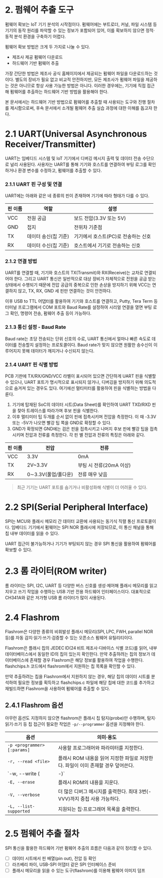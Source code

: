 # 2. 펌웨어 추출 도구

펌웨어 확보는 IoT 기기 분석의 시작점이다. 펌웨어에는 부트로더, 커널, 파일 시스템 등 기기의 동작 원리를 파악할 수 있는 정보가 포함되어 있어, 이를 확보하지 않으면 정적·동적 분석 환경을 구축하기 어렵다. 

펌웨어 확보 방법은 크게 두 가지로 나눌 수 있다.

- 제조사 제공 펌웨어 다운로드
- 하드웨어 기반 펌웨어 추출

가장 간단한 방법은 제조사 공식 홈페이지에서 제공되는 펌웨어 파일을 다운로드하는 것이다. 별도의 장비가 필요 없고 비교적 안전하지만, 모든 제조사가 펌웨어 파일을 제공하는 것은 아니므로 항상 사용 가능한 방법은 아니다. 이러한 경우에는, 기기에 직접 접근해 펌웨어를 추출하는 하드웨어 기반 방법을 활용해야 한다.  

본 문서에서는 하드웨어 기반 방법으로 펌웨어를 추출할 때 사용되는 도구와 진행 절차를 제시함으로써, 후속 문서에서 소개될 펌웨어 추출 실습 과정에 대한 이해를 돕고자 한다. 

# 2.1 UART(Universal Asynchronous Receiver/Transmitter)

UART는 임베디드 시스템 및 IoT 기기에서 디버깅 메시지 출력 및 데이터 전송 수단으로 널리 사용된다. 사용자는 UART를 통해 기기와 호스트를 연결하여 부팅 로그를 확인하거나 환경 변수를 수정하고, 펌웨어를 추출할 수 있다. 

### **2.1.1 UART 핀 구성 및 연결**

UART에는 아래와 같은 네 종류의 핀이 존재하며 기기에 따라 형태가 다를 수 있다. 

| 핀 이름 | 역할 | 설명 |
| --- | --- | --- |
| VCC | 전원 공급 | 보드 전압(3.3V 또는 5V) |
| GND | 접지 | 전위차 기준점 |
| TX | 데이터 송신(칩 기준) | 기기에서 호스트(PC)로 전송하는 신호 |
| RX | 데이터 수신(칩 기준) | 호스트에서 기기로 전송하는 신호 |

### **2.1.2 연결 방법**

UART를 연결할 때, 기기와 호스트의 TX(Transmit)와 RX(Receive)는 교차로 연결되어야 한다. 그리고 UART 통신은 일반적으로 대상 장비가 자체적으로 전원을 공급 받는 상태에서 수행되기 때문에 전압 공급의 중복으로 인한 손상을 방지하기 위해 VCC는 연결하지 않고, TX, RX, GND 세 핀만 연결하는 것이 안전하다. 

이후 USB to TTL 어댑터를 활용하여 기기와 호스트를 연결하고, Putty, Tera Term 등 터미널 프로그램에서 COM 포트와 Baud Rate를 설정하여 시리얼 연결을 열면 부팅 로그 확인, 명령어 전송, 펌웨어 추출 등이 가능하다.

### **2.1.3 통신 설정 - Baud Rate**

Baud rate는 초당 전송되는 단위 신호의 수로, UART 통신에서 얼마나 빠른 속도로 데이터를 전송할지 설정하는 프로토콜이다. Baud rate가 맞지 않으면 원활한 송수신이 이루어지지 못해 데이터가 깨지거나 수신되지 않는다. 

### **2.1.4 UART 핀 식별 방법**

PCB 기판에 TX/RX/GND/VCC 라벨이 표시되어 있으면 간단하게 UART 핀을 식별할 수 있으나, UART 포트가 명시적으로 표시되지 않거나, 디버깅을 방지하기 위해 의도적으로 숨겨져 있는 경우도 있다. 여기에선 멀티미터를 활용하여 핀을 식별하는 방법을 다룬다. 

1. 기기에 탑재된 SoC의 데이터 시트(Data Sheet)를 확인하여 UART TXD/RXD 핀을 찾아 트레이스를 따라가며 후보 핀을 식별한다. 
2. 이후 멀티미터 팁 두개를 순서 없이 핀에 접촉시키며 전압을 측정한다. 이 때 -3.3V 또는 -5V가 나오면 빨강 팁 쪽을 GND로 확정할 수 있다.
3. GND가 확정되면 GND에는 검은 핀을 접촉시키고 나머지 후보 핀에 빨강 팁을 접촉시키며 전압과 전류를 측정한다. 각 핀 별 전압과 전류의 특징은 아래와 같다. 

| 핀 이름 | 전압 | 전류 |
| --- | --- | --- |
| VCC | 3.3V | 0mA |
| TX | 2V~3.3V | 부팅 시 전류(20mA 이상) |
| RX | 0∼3.3V(풀업/풀다운) | 전류 매우 낮음 |

> 최근 기기는 UART 포트를 숨기거나 비활성화해 식별이 더 어려울 수 있다.
> 

# 2.2 SPI(Serial Peripheral Interface)

SPI는 MCU와 플래시 메모리 간 데이터 교환에 사용되는 동기식 직렬 통신 프로토콜이다. 임베디드 기기에서 펌웨어는 SPI NOR 플래시에 저장되므로, 이 통신 채널을 통해 칩 내부 데이터를 읽을 수 있다.  

UART 접근이 불가능하거나 기기가 부팅되지 않는 경우 SPI 통신을 활용하여 펌웨어를 확보할 수 있다.

# 2.3 롬 라이터(ROM writer)

롬 라이터는 SPI, I2C, UART 등 다양한 버스 신호를 생성·제어해 플래시 메모리를 읽고 지우고 쓰기 작업을 수행하는 USB 기반 전용 하드웨어 인터페이스이다. 대표적으로 CH341A와 같은 저가형 USB 롬 라이터가 많이 사용된다.

# 2.4 Flashrom

Flashrom은 다양한 종류의 비휘발성 플래시 메모리(SPI, LPC, FWH, parallel NOR 등)를 자동 감지·읽기·쓰기·검증할 수 있는 오픈소스 펌웨어 유틸리티이다. 

Flashrom은 플래시 칩의 JEDEC ID(24 비트 제조사·디바이스 식별 코드)를 읽어, 내부 데이터베이스에서 동일한 ID의 칩이 있는지 확인한다. 만약 추출하려는 칩의 정보가 데이터베이스에 존재할 경우 Flashrom은 해당 정보를 활용하여 작업을 수행한다. flashchips.h 코드에서 flashrom에서 지원하는 칩 목록을 확인할 수 있다. 

만약 추출하려는 칩을 Flashrom에서 지원하지 않는 경우, 해당 칩의 데이터 시트를 분석하여 필요한 정보를 획득하고 flashchips.c 파일에 해당 칩에 대한 코드를 추가하고 재빌드하면 Flashrom을 사용하여 펌웨어를 추출할 수 있다. 

## 2.4.1 F**lashrom 옵션**

아무런 옵션도 지정하지 않으면 flashrom은 플래시 칩 탐지(probe)만 수행하며, 탐지·읽기·쓰기 등 칩 접근이 필요한 작업은 `-p/--programmer` 옵션을 지정해야 한다. 

| 옵션 | 의미·용도 |
| --- | --- |
| `-p <programmer>[:params]` | 사용할 프로그래머와 파라미터를 지정한다.  |
| `-r, --read <file>` | 플래시 ROM 내용을 읽어 지정한 파일로 저장한다. 파일이 이미 존재할 경우 덮어쓴다.  |
| `-w, --write (<file>|-)`  | 파일 내용을 플래시 ROM에 기록한다. -를 사용하면 파일 대신 stdin으로부터 읽어온다.  |
| `-E, --erase` | 플래시 ROM의 내용을 지운다. |
| `-V, --verbose` | 더 많은 디버그 메시지를 출력한다. 최대 3번(-VVV)까지 중첩 사용 가능하다. |
| `-L, --list-supported` | 지원되는 칩·프로그래머 목록을 출력한다. |

# 2.5 펌웨어 추출 절차

SPI 통신을 활용한 하드웨어 기반 펌웨어 추출의 흐름은 다음과 같이 정리할 수 있다.

- [ ]  데이터 시트에서 핀 배열(pin out), 전압 등 확인
- [ ]  라즈베리 파이, USB-SPI 어댑터 같은 SPI 인터페이스 준비
- [ ]  플래시 메모리을 읽을 수 있는 도구(flashrom)를 이용해 펌웨어 이미지 덤프